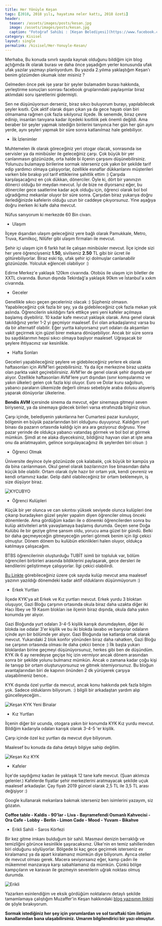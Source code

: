 ```yaml
---
title: Her Yönüyle Keşan
tags: [2018, 2018 yılı, hayatıma neler kattı, 2018 özeti]
header:
  teaser: /assets/images/posts/kesan.jpg
  image: /assets/images/posts/kesan.jpg
  caption: "Fotoğraf Sahibi : [Keşan Belediyesi](https://www.facebook.com/pg/Keşan-Belediyesi-1479844995563646)"
category: Kisisel
layout: single
permalink: /kisisel/Her-Yonuyle-Kesan/
---
```


Merhaba,
Bu konuda sınırlı sayıda kaynak olduğunu bildiğim için blog açtığımda ilk olarak burası ve daha önce yaşadığım yerler konusunda ufak ufak yazılar yazmayı planlıyordum. Bu yazıda 2.yılıma yaklaştığım Keşan'ı benim gözümden okumak ister misiniz ?

Gelmeden önce pek işe yarar bir şeyler bulamadım burası hakkında, yerleştirme sonuçları sonrası facebook gruplarındaki paylaşımlar biraz aklımdaki soru işaretlerini gidermişti.

Sen ne düşünüyorsun derseniz, biraz sıkıcı buluyorum burayı, yapılabilecek şeyler kısıtlı. Çok aktif olarak dışarı çıkan ya da gece hayatı olan biri olmamama rağmen çok fazla sıkılyoruz ilçede. İlk senemde, biraz çevre edinip, insanları tanıyana kadar ilçedeki kısıtlılık pek önemli değildi. Ama beraber bir şeyler yapmak istediğin birilerini tanıyınca her gün her gün aynı yerde, aynı şeyleri yapmak bir süre sonra katlanılmaz hale gelebiliyor.

* İlk İzlenimler

Muhtemelen ilk olarak göreceğiniz yeri otogar olacak, sonrasında ise servisler ya da minibüsler ile geleceğiniz çarşı. Çok büyük bir yer canlanmasın gözünüzde, orta halde bi ilçenin çarşısını düşünebilirsiniz.
Yolunuzu bulamayıp birilerine sormak isterseniz çok yakın bir şekilde tarif edip yardımcı olmaya çalışıyorlar, özellikle esnaflar dükkanlarını müşterileri varken bile bırakıp yol tarif ettiklerine şahitlik ettim :)
Çarşıda karşılaşacağınız en çok dükkan, dönerciler. Öyle ki, dört bir yanınızın dönerci olduğu bir meydan mevcut. İyi de bize ne diyorsanız eğer, bu dönerciler gece saatlerine kadar açık olduğu için, öğrenci olarak bol bol uğradığımız mekanlar oluyor bir süre sonra.
Çarşıdan biraz yukarıya doğru ilerlediğinizde kafelerin olduğu uzun bir caddeye çıkıyorsunuz. Yine aşağıya doğru inerken iki kafe daha mevcut.

Nüfus sanıyorum ki merkezde 60 Bin civarı.

* Ulaşım

İlçeye dışarıdan ulaşım geleceğiniz yere bağlı olarak Pamukkale, Metro, Truva, Kamilkoç, Nilüfer gibi ulaşım firmaları ile mevcut.

Şehir içi ulaşım için 6 farklı hat ile çalışan minibüsler mevcut. İlçe içinde sizi her yere öğrenciyseniz **1.50,** sivilseniz **2.50** TL gibi bir ücret ile götürebiliyorlar. Biraz eski tip, ufak şehir içi dolmuşlar canlanabilir gözünüzde. Yolculuk eğlenceli olabiliyor :)

Edirne Merkez'e yaklaşık 120km civarında. Otobüs ile ulaşım için biletler de XXTL civarında. Bunun dışında Tekirdağ'a yaklaşık 90km ve İstanbul'a xxkm civarında.

* Geceler

Genellikle sıkıcı geçen geceleriniz olacak :) Şüpheniz olmasın. Yapabileceğiniz çok fazla bir şey, ya da gidebileceğiniz çok fazla mekan yok aslında. Öğrencilerin sıkıldığını fark ettikçe yeni yeni kafeler açılmaya başlamış diyebiliriz. 10 kadar kafe mevcut yaklaşık olarak. Ama genel olarak takıldığınız yerler 1-2 yi geçmiyor maalesef. Evi olan arkadaşlarınız varsa bu da bir alternatif olabilir. Eğer yurtta kalıyorsanız yurt odaları da akşamları vakit geçirmek için güzel birer mekana dönüşebiliyor. Ancak bir süre sonra bu saydıklarımın hepsi sıkıcı olmaya başlıyor maalesef. Uğraşacak bir şeylere ihtiyacınız var kesinlikle.

* Hafta Sonları

Geceleri yapabileceğiniz şeylere ve gidebileceğiniz yerlere ek olarak haftasonları için AVM'leri gezebilirsiniz. Ya da ilçe merkezine biraz uzakta olan parkta vakit geçirebilirsiniz. AVM'ler de genel olarak şehir dışında yer alıyor. Özellikle haftasonları AVM'lere yurt dışından (sınır komşularımız ve yakın ülkeler) gelen çok fazla kişi oluyor. Euro ve Dolar kuru sağolsun, yabancı paraların ülkemizde değerli olması sebebiyle araba dolusu alışveriş yaparak dönüyorlar ülkelerine.

**Bendis AVM** içersinde sinema da mevcut, eğer sinemaya gitmeyi seven biriyseniz, ya da sinemaya gidecek birileri varsa etrafınızda bilginiz olsun.

Çarşı içinde, belediyenin yakınlarına her Cumartesi pazar kuruluyor, bölgenin en büyük pazarlarından biri olduğunu duyuyoruz. Kaldığım yurt binası da pazarın ortasında kaldığı için ara ara geziyoruz doğrusu. Yine pazar yerinde de oldukça yabancı vatandaş görmek ve bol bol at görmek mümkün. Şimdi at ne alaka diyeceksiniz, bildiğiniz hayvan olan at işte ama onu da anlatmayalım, gelince sorgulayacağınız ilk şeylerden biri olsun :)

* Öğrenci Olmak

Üniversite deyince öyle gözünüzde çok kalabalık, çok büyük bir kampüs ya da bina canlanmasın. Okul genel olarak bazılarınızın lise binasından daha küçük bile olabilir. Ortam olarak öyle hazır bir ortam yok, kendi çevreniz ve kendi ortamınız kadar. Gelip dahil olabileceğiniz bir ortam beklemeyin, iş size düşüyor biraz.

![KYCUBYO](https://fastly.4sqi.net/img/general/600x600/75742954_GxRa3ea7l6NI7w73rwqrkpqcpiwACOg1QtIAPlEOjbA.jpg)

* Öğrenci Kulüpleri

Küçük bir yer olunca ve can sıkıntısı yüksek seviyede olunca kulüpleri öne çıkarıp buradayken güzel şeyler yapalım diyen öğrenciler olmuş önceki dönemlerde. Ama gördüğüm kadarı ile o dönemki öğrencilerden sonra bu kulüp aktiviteleri artık yavaşlamaya başlamış durumda. Geçen sene Doğa Kulübü ile bir geziye gitme şansım oldu, yorucu ama güzel bir gündü. Belki bir daha geçmeyeceğin gitmeyeceğin yerleri görmek benim için ilgi çekici olmuştur. Dönem dönem bu kulübün etkinlikleri halen oluyor, oldukça katılmaya çalışacağım.

BTBS öğrencilerinin oluşturduğu TUBİT isimli bir topluluk var, bölüm öğrencileri birbirleri arasında bildiklerini paylaşarak, gece dersleri ile kendilerini geliştirmeye çalışıyorlar. İlgi çekici olabilirdi.

[Bu Linkte](https://onedio.com/haber/kycubyo-ve-etkinliklerden-biktiran-10-ogrenci-toplulugu-568767) görebileceğiniz üzere çok sayıda kulüp mevcut ama maalesef yazının yazıldığı dönemdeki kadar aktif olduklarını düşünmüyorum :)

* Erkek Yurtları

İlçede KYK'ya ait Erkek ve Kız yurtları mevcut.
Erkek yurdu 3 bloktan oluşuyor, Gazi Bloğu çarşının ortasında okula biraz daha uzakta diğer iki Hacı İlbey ve 19 Kasım blokları ise ilçenin biraz dışında, okula daha yakın konumda yer alıyor.

Gazi Bloğunda yurt odaları 3-4-5 kişilik karışık durumdayken, diğer iki blokda ise odalar 3'er kişilik ve bu iki blokda lavabo ve banyolar odaların içinde ayrı bir bölümde yer alıyor. Gazi Bloğunda ise katlarda ortak olarak mevcut. Yukarıdaki 2 blok konfor yönünden biraz daha rahatken, Gazi Bloğu ise çarşının ortasında olması ile daha çekici bence :) İlk başta yukarı bloklardan birine geçmeyi düşünüyorsunuz, herkes gibi ben de düşündüm. KYK ilk 6 ay neredeyse geçişe hiç izin vermiyor ancak dönem arasından sonra bir şekilde yolunu bulmanız mümkün. Ancak o zamana kadar çoğu kişi ile tanışıp bir ortam oluşturuyorsunuz ve gitmek istemiyorsunuz. Bu bloğun avantajlarından biri de kapının önünden 2 dk yürüyerek çarşıya ulaşabilmeniz bence..

KYK dışında özel yurtlar da mevcut, ancak konu hakkında pek fazla bilgim yok. Sadece olduklarını biliyorum. :) bilgili bir arkadaştan yardım alıp güncelleyeceğim..

![Keşan KYK Yeni Binalar](http://yurtkur.gsb.gov.tr/Public/YurtFotoYeni/edirne/022146401/00.jpg)

* Kız Yurtları

İlçenin diğer bir ucunda, otogara yakın bir konumda KYK Kız yurdu mevcut. Bildiğim kadarıyla odaları karışık olarak 3-4-5 'er kişilik.

Çarşı içinde özel kız yurtları da mevcut diye biliyorum.

Maalesef bu konuda da daha detaylı bilgiye sahip değilim.

![Keşan Kız KYK](http://yurtkur.gsb.gov.tr/Public/YurtFotoYeni/edirne/022146402/00.jpg)

* Kafeler

İlçe'de saydığımız kadarı ile yaklaşık 12 tane kafe mevcut. (Şuan aklımıza gelenler.) Kafelerde fiyatlar şehir merkezlerini aratmayacak şekilde uçuk maalesef arkadaşlar. Çay fiyatı 2019 güncel olarak 2,5 TL ile 3,5 TL arası değişiyor :)

Google kullanarak mekanlara bakmak isterseniz ben isimlerini yazayım, siz gözatın.

**Coffee table - Kaldis - 90'lar - Liva - Bayramefendi Osmanlı Kahvecisi - Ora Cafe - Lobby - Berlin - Limon Cade - Mood - Yuvam - Bikahve**

* Erikli Sahili - Saros Körfezi

Bir kez gitme imkanı bulduğum bir sahil. Masmavi denizin berraklığı ve temizliğini görünce kesinlikle şaşıracaksınız. Ülke'nin en temiz sahillerinden biri olduğunu söylüyorlar. Bölgede bi kaç gece geçirmek isterseniz ev kiralamanız ya da apart kiralamanız mümkün diye biliyorum. Ayrıca oteller de mevcut olması gerek.
Macera seviyorsanız eğer, kamp çadırı ile mükemmel manzaraya karşı sabahlamanız da mümkün. Çünkü bölge kampçıların ve karavan ile gezmeyin sevenlerin uğrak noktası olmuş durumda.

![Erikli](https://listelist.com/wp-content/uploads/2017/07/erikli-tekne-600x338.jpg)

Yazarken esinlendiğim ve eksik gördüğüm noktalarını detaylı şekilde tamamlamaya çalıştığım Muzaffer'in Keşan hakkındaki [blog yazısının linkini](https://yldrmzffr.com/kesandaogrenciolmak/) de şöyle bırakıyorum.

**Sormak istediğiniz her şey için yorumlardan ve sol taraftaki tüm iletişim kanallarından bana ulaşabilirsiniz. Umarım bilgilendirici bir yazı olmuştur.**
